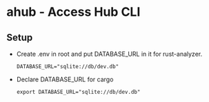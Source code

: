 # ahub - Access Hub CLI

## Setup

- Create .env in root and put DATABASE_URL in it for rust-analyzer.
    ```
    DATABASE_URL="sqlite://db/dev.db"
    ```

- Declare DATABASE_URL for cargo
    ```
    export DATABASE_URL="sqlite://db/dev.db"
    ```